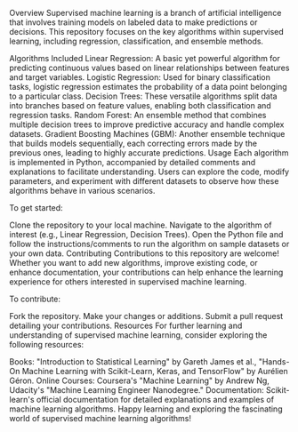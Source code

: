 Overview
Supervised machine learning is a branch of artificial intelligence that involves training models on labeled data to make predictions or decisions. This repository focuses on the key algorithms within supervised learning, including regression, classification, and ensemble methods.

Algorithms Included
Linear Regression: A basic yet powerful algorithm for predicting continuous values based on linear relationships between features and target variables.
Logistic Regression: Used for binary classification tasks, logistic regression estimates the probability of a data point belonging to a particular class.
Decision Trees: These versatile algorithms split data into branches based on feature values, enabling both classification and regression tasks.
Random Forest: An ensemble method that combines multiple decision trees to improve predictive accuracy and handle complex datasets.
Gradient Boosting Machines (GBM): Another ensemble technique that builds models sequentially, each correcting errors made by the previous ones, leading to highly accurate predictions.
Usage
Each algorithm is implemented in Python, accompanied by detailed comments and explanations to facilitate understanding. Users can explore the code, modify parameters, and experiment with different datasets to observe how these algorithms behave in various scenarios.

To get started:

Clone the repository to your local machine.
Navigate to the algorithm of interest (e.g., Linear Regression, Decision Trees).
Open the Python file and follow the instructions/comments to run the algorithm on sample datasets or your own data.
Contributing
Contributions to this repository are welcome! Whether you want to add new algorithms, improve existing code, or enhance documentation, your contributions can help enhance the learning experience for others interested in supervised machine learning.

To contribute:

Fork the repository.
Make your changes or additions.
Submit a pull request detailing your contributions.
Resources
For further learning and understanding of supervised machine learning, consider exploring the following resources:

Books: "Introduction to Statistical Learning" by Gareth James et al., "Hands-On Machine Learning with Scikit-Learn, Keras, and TensorFlow" by Aurélien Géron.
Online Courses: Coursera's "Machine Learning" by Andrew Ng, Udacity's "Machine Learning Engineer Nanodegree."
Documentation: Scikit-learn's official documentation for detailed explanations and examples of machine learning algorithms.
Happy learning and exploring the fascinating world of supervised machine learning algorithms!
